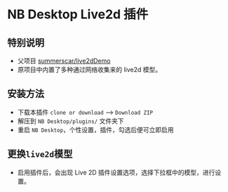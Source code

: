 # NB Desktop Live2d 插件

## 特别说明

* 父项目 [summerscar/live2dDemo](https://github.com/summerscar/live2dDemo)
* 原项目中内置了多种通过网络收集来的 live2d 模型。


## 安装方法

* 下载本插件 `clone or download` --> `Download ZIP`
* 解压到 `NB Desktop/plugins/` 文件夹下
* 重启 `NB Desktop`，个性设置，插件，勾选后便可立即启用

## 更换`live2d`模型

* 启用插件后，会出现 Live 2D 插件设置选项，选择下拉框中的模型，进行设置。
